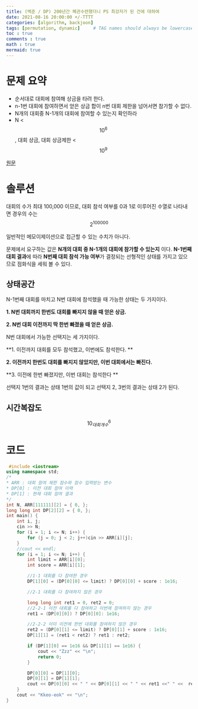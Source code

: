 ```yaml
---
title: (백준 / DP) 200년간 폐관수련했더니 PS 최강자가 된 건에 대하여
date: 2021-08-16 20:00:00 +/-TTTT
categories: [algorithm, backjoon]
tags: [permutation, dynamic]     # TAG names should always be lowercase
toc : true
comments : true
math : true
mermaid: true
---
```


# 문제 요약
- 순서대로 대회에 참여해 상금을 타려 한다.
- n-1번 대회에 참여하면서 얻은 상금 합이 n번 대회 제한을 넘어서면 참가할 수 없다.
- N개의 대회중 N-1개의 대회에 참여할 수 있는지 확인하라
- N < $$10^6$$, 대회 상금, 대회 상금제한 < $$ 10^9 $$


[원문](https://www.acmicpc.net/problem/19582)

# 솔루션
대회의 수가 최대 100,000 이므로, 대회 참석 여부를 0과 1로 이루어진 수열로 나타내면 경우의 수는 $$ 2^{100000} $$ 

일반적인 메모이제이션으로 접근할 수 있는 수치가 아니다.

 문제에서 요구하는 값은 **N개의 대회 중 N-1개의 대회에 참가할 수 있는지** 이다. **N-1번째 대회 결과**에 따라 **N번째 대회 참석 가능 여부**가 결정되는 선형적인 상태를 가지고 있으므로 점화식을 세워 볼 수 있다.



## 상태공간

N-1번째 대회를 마치고 N번 대회에 참석했을 때 가능한 상태는 두 가지이다.

**1. N번 대회까지 한번도 대회를 빠지지 않을 때 얻은 상금.**

**2. N번 대회 이전까지 딱 한번 빠졌을 때 얻은 상금.**



N번 대회에서 가능한 선택지는 세 가지이다.

**1. 이전까지 대회를 모두 참석했고, 이번에도 참석한다. **

**2. 이전까지 한번도 대회를 빠지지 않았지만, 이번 대회에서는 빠진다.**

**3. 이전에 한번 빠졌지만, 이번 대회는 참석한다 **



선택지 1번의 결과는 상태 1번의 값이 되고 선택지 2, 3번의 결과는 상태 2가 된다.



## 시간복잡도
$$10^{6}_{대회개수}$$



# 코드
```c++
 #include <iostream>
using namespace std;
/*
* ARR : 대회 참여 제한 점수와 점수 입력받는 변수
* DP[0] : 이전 대회 참여 이력
* DP[1] : 현재 대회 참여 결과
*/
int N, ARR[111111][2] = { 0, };
long long int DP[2][2] = { 0, };
int main() {
	int i, j;
	cin >> N;
	for (i = 1; i <= N; i++) {
		for (j = 0; j < 2; j++)cin >> ARR[i][j];
	}
	//cout << endl;
	for (i = 1; i <= N; i++) {
		int limit = ARR[i][0];
		int score = ARR[i][1];

		//1-1 대회를 다 참여한 경우
		DP[1][0] = (DP[0][0] <= limit) ? DP[0][0] + score : 1e16;

		//2-1 대회를 다 참여하지 않은 경우

		long long int ret1 = 0, ret2 = 0;
		//2-2-1 이전 대회를 다 참여하고 이번에 참여하지 않는 경우
		ret1 = (DP[0][0]) ? DP[0][0]: 1e16;

		//2-2-2 이미 이전에 한번 대회를 참여하지 않은 경우
		ret2 = (DP[0][1] <= limit) ? DP[0][1] + score : 1e16;
		DP[1][1] = (ret1 < ret2) ? ret1 : ret2;

		if (DP[1][0] == 1e16 && DP[1][1] == 1e16) {
			cout << "Zzz" << "\n";
			return 0;
		}

		DP[0][0] = DP[1][0];
		DP[0][1] = DP[1][1];
		cout << DP[0][0] << " " << DP[0][1] << " " << ret1 <<" " <<  ret2 <<  "\n";
	}
	cout << "Kkeo-eok" << "\n";
}

```